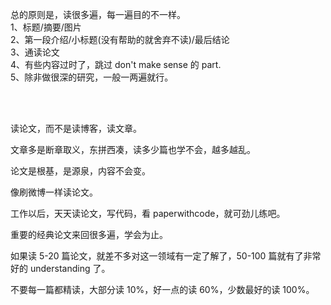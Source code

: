

总的原则是，读很多遍，每一遍目的不一样。  
1、标题/摘要/图片  
2、第一段介绍/小标题(没有帮助的就舍弃不读)/最后结论  
3、通读论文  
4、有些内容过时了，跳过 don't make sense 的 part.   
5、除非做很深的研究，一般一两遍就行。  

<br>
<br>

读论文，而不是读博客，读文章。

文章多是断章取义，东拼西凑，读多少篇也学不会，越多越乱。

论文是根基，是源泉，内容不会变。

像刷微博一样读论文。

工作以后，天天读论文，写代码，看 paperwithcode，就可劲儿练吧。

重要的经典论文来回很多遍，学会为止。

如果读 5-20 篇论文，就差不多对这一领域有一定了解了，50-100 篇就有了非常好的 understanding 了。

不要每一篇都精读，大部分读 10%，好一点的读 60%，少数最好的读 100%。


